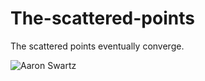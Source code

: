 # The-scattered-points
The scattered points eventually converge.




![Aaron Swartz](http://ww1.sinaimg.cn/large/006281l5gy1frmkkvw4myg30bt09ukg5.gif)